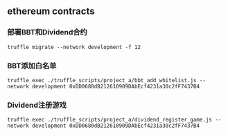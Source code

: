 ## ethereum contracts

### 部署BBT和Dividend合约
```
truffle migrate --network development -f 12
```

### BBT添加白名单
```
truffle exec ./truffle_scripts/project_a/bbt_add_whitelist.js --network development 0xDD0680dB212610909DAbEcf4231a30c2fF7437B4
```

### Dividend注册游戏
```
truffle exec ./truffle_scripts/project_a/dividend_register_game.js --network development 0xDD0680dB212610909DAbEcf4231a30c2fF7437B4
```